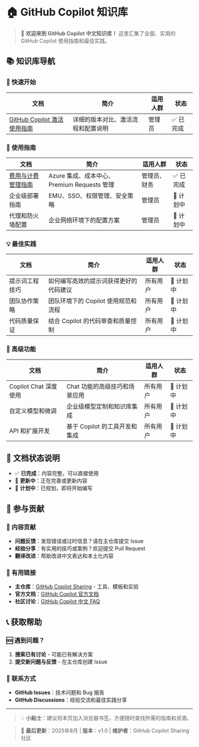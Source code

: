 # 🏠 GitHub Copilot 知识库

> 🚀 **欢迎来到 GitHub Copilot 中文知识库！** 这里汇集了全面、实用的 GitHub Copilot 使用指南和最佳实践。

## 📚 知识库导航

### 🎯 快速开始
| 文档 | 简介 | 适用人群 | 状态 |
|------|------|----------|------|
| [GitHub Copilot 激活使用指南](GitHub-Copilot-激活使用指南.md) | 详细的版本对比、激活流程和配置说明 | 管理员 | ✅ 已完成 |

### 🔧 使用指南
| 文档             | 简介                         | 适用人群   | 状态 |
| ---------------- | ---------------------------- | ---------- | ---- |
| [费用与计费管理指南](GitHub-Copilot-费用管理指南.md) | Azure 集成、成本中心、Premium Requests 管理 | 管理员、财务 | ✅ 已完成 |
| 企业级部署指南   | EMU、SSO、权限管理、安全策略 | 管理员     |  📝 计划中    |
| 代理和防火墙配置 | 企业网络环境下的配置方案     | 管理员     |  📝 计划中    |

### 💡 最佳实践
| 文档 | 简介 | 适用人群 | 状态 |
|------|------|------|----------|
| 提示词工程技巧 | 如何编写高效的提示词获得更好的代码建议 | 所有用户 | 📝 计划中 |
| 团队协作策略 | 团队环境下的 Copilot 使用规范和流程 | 所有用户 | 📝 计划中 |
| 代码质量保证 | 结合 Copilot 的代码审查和质量控制 | 所有用户 | 📝 计划中 |

### 🔨 高级功能
| 文档 | 简介 | 适用人群 | 状态 |
|------|------|------|----------|
| Copilot Chat 深度使用 | Chat 功能的高级技巧和场景应用 | 所有用户 | 📝 计划中 |
| 自定义模型和微调 | 企业级模型定制和知识库集成 | 所有用户 | 📝 计划中 |
| API 和扩展开发 | 基于 Copilot 的工具开发和集成 | 所有用户 | 📝 计划中 |

## 🎯 文档状态说明

- ✅ **已完成**：内容完整，可以直接使用
- 🔄 **更新中**：正在完善或更新内容
- 📝 **计划中**：已规划，即将开始编写


## 🤝 参与贡献

### 📝 内容贡献
- **问题反馈**：发现错误或过时信息？请在主仓库提交 Issue
- **经验分享**：有实用的技巧或案例？欢迎提交 Pull Request
- **翻译改进**：帮助改进中文表达和本土化内容

### 🔗 有用链接
- **主仓库**：[GitHub Copilot Sharing](https://github.com/ghcpSharing/library) - 工具、模板和实验
- **官方文档**：[GitHub Copilot 官方文档](https://docs.github.com/copilot)
- **社区讨论**：[GitHub Copilot 中文 FAQ](https://github.com/orgs/githubcopilotfaq/discussions)

## 📞 获取帮助

### 🆘 遇到问题？

1. **搜索已有讨论** - 可能已有解决方案
2. **提交新问题与反馈** - 在主仓库创建 Issue


### 💬 联系方式
- **GitHub Issues**：技术问题和 Bug 报告
- **GitHub Discussions**：经验交流和最佳实践分享

---

> 💡 **小贴士**：建议将本页加入浏览器书签，方便随时查找所需的指南和资源。

> 📅 **最后更新**：2025年8月 | **版本**：v1.0 | **维护者**：GitHub Copilot Sharing 社区
